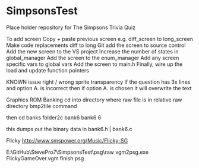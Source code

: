 # SimpsonsTest
Place holder repository for The Simpsons Trivia Quiz


To add screen
Copy + paste previous screen
e.g. diff_screen to long_screen
Make code replacements diff to long
Git add the screen to source control
Add the new screen to the VS project
Increase the number of states in global_manager
Add the screen to the enum_manager
Add any screen specific vars to global vars
Add the screen to main.h
Finally, wire up the load and update function pointers



KNOWN issue
right / wrong sprite transparency
If the question has 3x lines and option A. is incorrect
then if option A. is chosen it will overwrite the text



Graphics ROM Banking
cd into directory where raw file is in relative raw directory
bmp2tile command

then
cd banks
folder2c bank6 bank6 6

this dumps out the binary data in bank6.h | bank6.c


Flicky
http://www.smspower.org/Music/Flicky-SG


E:\GitHub\StevePro7\SimpsonsTest\psg\raw
vgm2psg.exe FlickyGameOver.vgm finish.psg 